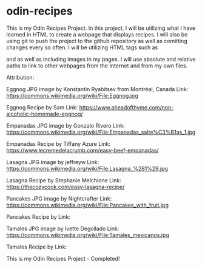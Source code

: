 # odin-recipes
This is my Odin Recipes Project.
In this project, I will be utilizing what I have learned in HTML to create a webpage that displays recipes. I will also be using git to push the project to the github repository as well as comitting changes every so often. 
I will be utilizing HTML tags such as <p> and <a> as well as including images in my pages. I will use absolute and relative paths to link to other webpages from the Internet and from my own files. 

Attribution:

Eggnog JPG image by Konstantin Ryabitsev from Montréal, Canada 
Link: https://commons.wikimedia.org/wiki/File:Eggnog.jpg

Eggnog Recipe by Sam
Link: https://www.aheadofthyme.com/non-alcoholic-homemade-eggnog/

Empanadas JPG image by Gonzalo Rivero
Link: https://commons.wikimedia.org/wiki/File:Empanadas_salte%C3%B1as_1.jpg

Empanadas Recipe by Tiffany Azure
Link: https://www.lecremedelacrumb.com/easy-beef-empanadas/

Lasagna JPG image by jeffreyw
Link: https://commons.wikimedia.org/wiki/File:Lasagna_%281%29.jpg

Lasagna Recipe by Stephanie Melchione
Link: https://thecozycook.com/easy-lasagna-recipe/

Pancakes JPG image by Nightcrafter
Link: https://commons.wikimedia.org/wiki/File:Pancakes_with_fruit.jpg

Pancakes Recipe by
Link:

Tamales JPG image by Ivette Degollado
Link: https://commons.wikimedia.org/wiki/File:Tamales_mexicanos.jpg

Tamales Recipe by
Link:

This is my Odin Recipes Project - Completed!
